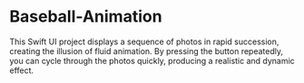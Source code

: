 # Baseball-Animation

This Swift UI project displays a sequence of photos in rapid succession, creating the illusion of fluid animation. By pressing the button repeatedly, you can cycle through the photos quickly, producing a realistic and dynamic effect.
